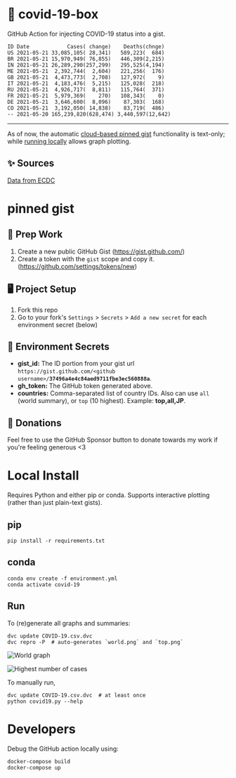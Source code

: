 # 🏥 covid-19-box

GitHub Action for injecting COVID-19 status into a gist.

```
ID Date            Cases( change)    Deaths(chnge)
US 2021-05-21 33,085,105( 28,341)   589,223(  684)
BR 2021-05-21 15,970,949( 76,855)   446,309(2,215)
IN 2021-05-21 26,289,290(257,299)   295,525(4,194)
ME 2021-05-21  2,392,744(  2,604)   221,256(  176)
GB 2021-05-21  4,473,773(  2,708)   127,972(    9)
IT 2021-05-21  4,183,476(  5,215)   125,028(  218)
RU 2021-05-21  4,926,717(  8,811)   115,764(  371)
FR 2021-05-21  5,979,369(    270)   108,343(    0)
DE 2021-05-21  3,646,600(  8,096)    87,303(  168)
CO 2021-05-21  3,192,050( 14,838)    83,719(  486)
-- 2021-05-20 165,239,820(628,474) 3,440,597(12,642)
```

---

As of now, the automatic [cloud-based pinned gist](#pinned-gist) functionality is text-only;
while [running locally](#local-install) allows graph plotting.

## ✨ Sources

[Data from ECDC](https://www.ecdc.europa.eu/en/publications-data/download-todays-data-geographic-distribution-covid-19-cases-worldwide)

# pinned gist

## 🎒 Prep Work
1. Create a new public GitHub Gist (https://gist.github.com/)
1. Create a token with the `gist` scope and copy it. (https://github.com/settings/tokens/new)

## 🖥 Project Setup
1. Fork this repo
1. Go to your fork's `Settings` > `Secrets` > `Add a new secret` for each environment secret (below)

## 🤫 Environment Secrets
- **gist_id:** The ID portion from your gist url `https://gist.github.com/<github username>/`**`37496a4e4c84aed9711fbe3ec560888a`**.
- **gh_token:** The GitHub token generated above.
- **countries:** Comma-separated list of country IDs. Also can use `all` (world summary), or `top` (10 highest). Example: **top,all,JP**.

## 💸 Donations

Feel free to use the GitHub Sponsor button to donate towards my work if you're feeling generous <3

# Local Install

Requires Python and either pip or conda. Supports interactive plotting (rather than just plain-text gists).

## pip

```
pip install -r requirements.txt
```

## conda

```
conda env create -f environment.yml
conda activate covid-19
```

## Run

To (re)generate all graphs and summaries:

```
dvc update COVID-19.csv.dvc
dvc repro -P  # auto-generates `world.png` and `top.png`
```

![World graph](world.png)

![Highest number of cases](top.png)

To manually run,

```
dvc update COVID-19.csv.dvc  # at least once
python covid19.py --help
```

# Developers

Debug the GitHub action locally using:

```
docker-compose build
docker-compose up
```
